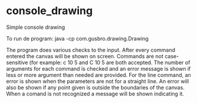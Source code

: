 # console_drawing
Simple console drawing

To run de program:
java -cp <JARFILE> com.gusbro.drawing.Drawing

The program does various checks to the input.
After every command entered the canvas will be shown on screen.
Commands are not case-sensitive (for example: c 10 5 and C 10 5 are both accepted.
The number of arguments for each command is checked and an error message is shown if less or more argument than needed are provided.
For the line command, an error is shown when the parameters are not for a straight line.
An error will also be shown if any point given is outside the boundaries of the canvas.
When a comand is not recognized a message will be shown indicating it.
